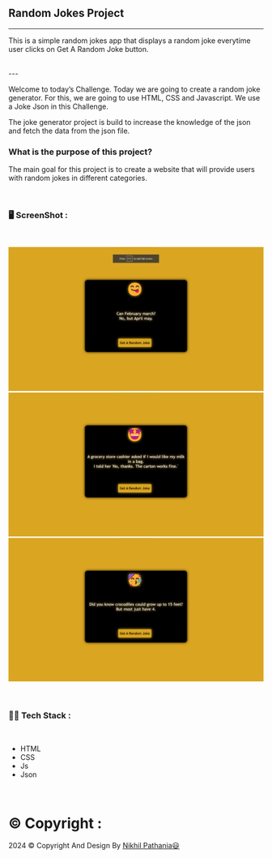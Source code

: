 ## Random Jokes Project

---

This is a simple random jokes app that displays a random joke everytime user clicks on Get A Random Joke button.

</br>
---

Welcome to today’s Challenge. Today we are going to create a random joke generator. For this, we are going to use HTML, CSS and Javascript. We use a Joke Json in this Challenge.

The joke generator project is build to increase the knowledge of the json and fetch the data from the json file.

### What is the purpose of this project?
The main goal for this project is to create a website that will provide users with random jokes in different categories.

</br>

### 🖥️ ScreenShot :

</br>

![screen](./images/a1.png)
![screen](./images/a2.png)
![screen](./images/a3.png)

</br>

### 👩‍💻 Tech Stack :

</br>

- HTML
- CSS
- Js
- Json

<br/>

# ©️ Copyright : 

<div class="copyright">
    <p>2024 <span>©</span> Copyright <span></span> And Design By <a href="https://github.com/NikhilPathaniaa">Nikhil Pathania😃</a>
    </p>
</div>